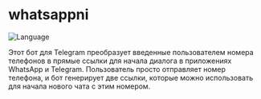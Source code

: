 # whatsappni

  ![Language](https://img.shields.io/github/languages/top/username/reponame)


Этот бот для Telegram преобразует введенные пользователем номера телефонов в прямые ссылки для начала диалога в приложениях WhatsApp и Telegram. Пользователь просто отправляет номер телефона, и бот генерирует две ссылки, которые можно использовать для начала нового чата с этим номером.